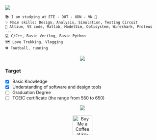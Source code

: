 
<img src="https://readme-typing-svg.herokuapp.com/?font=Righteous&size=35&center=true&vCenter=true&width=1000&height=70&duration=3000&lines=Hi+There!+👋;+I'm+Ba+Thanh;Hardware+Engineering+🔎;" />
</h2>

```
📚 I am studying at ETE - DUT - UDN - VN 📌
✨ Main skills: Design, Analysis, Simulation, Testing Circuit
🔧 Altium, VS code, Matlab, ModelSim, Optisystem, Wireshark, Proteus ...
💻 C/C++, Basic Verilog, Basic Python
🗺 Love Trekking, Vlogging
️⚽ Football, running
```

 <div align="center">
  <a href="https://drive.google.com/file/d/1WJ4st-vZM3GRmnWzykhN8GsKSrJ1ThMf/view?usp=drive_link" target="_blank">
     <img src="https://img.shields.io/badge/CV Nguyen Ba Thanh-808080?style=for-the-badge&logo=todoist&logoColor=white" target="_blank" />
  </a>
</div>

### Target
- [x] Basic Knowledge
- [x] Understanding of software and design tools
- [ ] Graduation Degree
- [ ] TOEIC certificate (the range from 550 to 650)

 <div align="center">
  <a href="https://drive.google.com/drive/folders/16SKT1RGw4aA7DBIhNqv73GJ5IANRuQse?usp=drive_link" target="_blank">
     <img src="https://img.shields.io/badge/Research with me🔎-808080?style=for-the-badge&logo=intel&logoColor=white" target="_blank" />
  </a>
</div>

<br>

<div align="center">
<a href='https://drive.google.com/file/d/1vr_itUlary8sRufgbF8mKlrpiMlAw9ge/view?usp=drive_link' target='_blank'><img height='64' style='border:0px;height:64px;' src='https://storage.ko-fi.com/cdn/kofi1.png?v=3' border='0' alt='Buy Me a Coffee at ko-fi.com' /></a>
</div>
